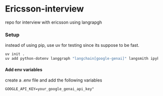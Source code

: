 # Ericsson-interview
repo for interview with ericsson using langrapgh




### Setup 

instead of using pip, use uv for testing since its suppose to be fast. 

```bash
uv init . 
uv add python-dotenv langgraph "langchain[google-genai]" langsmith ipykernel faiss-cpu langchain-community
```

#### Add env variables

create a .env file and add the following variables 

```env
GOOGLE_API_KEY=your_google_genai_api_key"
````

